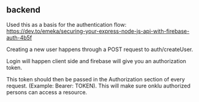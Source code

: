 ## backend

Used this as a basis for the authentication flow: https://dev.to/emeka/securing-your-express-node-js-api-with-firebase-auth-4b5f

Creating a new user happens through a POST request to auth/createUser.

Login will happen client side and firebase will give you an authorization token. 

This token should then be passed in the Authorization section of every request. (Example: Bearer: TOKEN). This will make sure onklu authorized persons can access a resource.